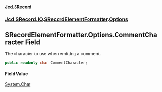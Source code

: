 #### [Jcd.SRecord](index.md 'index')
### [Jcd.SRecord.IO](Jcd.SRecord.IO.md 'Jcd.SRecord.IO').[SRecordElementFormatter](Jcd.SRecord.IO.SRecordElementFormatter.md 'Jcd.SRecord.IO.SRecordElementFormatter').[Options](Jcd.SRecord.IO.SRecordElementFormatter.Options.md 'Jcd.SRecord.IO.SRecordElementFormatter.Options')

## SRecordElementFormatter.Options.CommentCharacter Field

The character to use when emitting a comment.

```csharp
public readonly char CommentCharacter;
```

#### Field Value
[System.Char](https://docs.microsoft.com/en-us/dotnet/api/System.Char 'System.Char')
